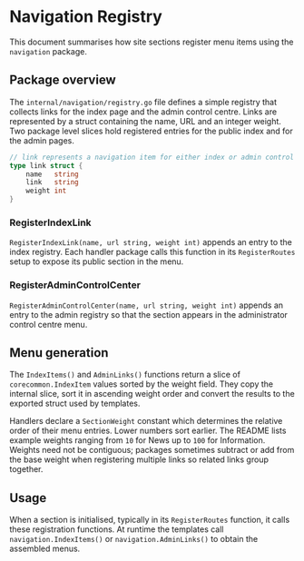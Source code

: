 # Navigation Registry

This document summarises how site sections register menu items using the `navigation` package.

## Package overview

The `internal/navigation/registry.go` file defines a simple registry that collects links for the index page and the admin control centre. Links are represented by a struct containing the name, URL and an integer weight. Two package level slices hold registered entries for the public index and for the admin pages.

```go
// link represents a navigation item for either index or admin control center.
type link struct {
    name   string
    link   string
    weight int
}
```

### RegisterIndexLink

`RegisterIndexLink(name, url string, weight int)` appends an entry to the index registry. Each handler package calls this function in its `RegisterRoutes` setup to expose its public section in the menu.

### RegisterAdminControlCenter

`RegisterAdminControlCenter(name, url string, weight int)` appends an entry to the admin registry so that the section appears in the administrator control centre menu.

## Menu generation

The `IndexItems()` and `AdminLinks()` functions return a slice of `corecommon.IndexItem` values sorted by the weight field. They copy the internal slice, sort it in ascending weight order and convert the results to the exported struct used by templates.

Handlers declare a `SectionWeight` constant which determines the relative order of their menu entries. Lower numbers sort earlier. The README lists example weights ranging from `10` for News up to `100` for Information. Weights need not be contiguous; packages sometimes subtract or add from the base weight when registering multiple links so related links group together.

## Usage

When a section is initialised, typically in its `RegisterRoutes` function, it calls these registration functions. At runtime the templates call `navigation.IndexItems()` or `navigation.AdminLinks()` to obtain the assembled menus.

